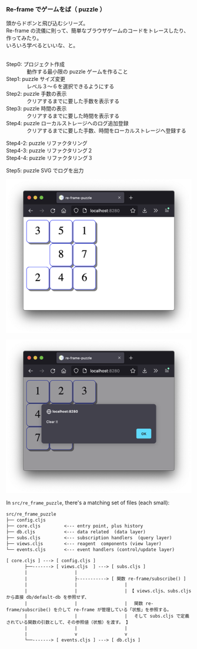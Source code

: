 ### Re-frame でゲームをば（ puzzle ）

頭からドボンと飛び込むシリーズ。<br>
Re-frame の流儀に則って、簡単なブラウザゲームのコードをトレースしたり、作ってみたり。<br>
いろいろ学べるといいな、と。<br><br>

Step0: プロジェクト作成<br>
　　　　動作する最小限の puzzle ゲームを作ること<br>
Step1: puzzle サイズ変更<br>
　　　　レベル３〜６を選択できるようにする<br>
Step2: puzzle 手数の表示<br>
　　　　クリアするまでに要した手数を表示する<br>
Step3: puzzle 時間の表示<br>
　　　　クリアするまでに要した時間を表示する<br>
Step4: puzzle ローカルストレージへのログ追加登録<br>
　　　　クリアするまでに要した手数、時間をローカルストレージへ登録する<br>

Step4-2: puzzle リファクタリング<br>
Step4-3: puzzle リファクタリング２<br>
Step4-4: puzzle リファクタリング３<br>

Step5: puzzle SVG でログを出力<br>

<!--

Step5: puzzle <br>
-->

![todo](https://github.com/gima326/games/blob/main/puzzle/readme_img/step0-1.png)

![todo](https://github.com/gima326/games/blob/main/puzzle/readme_img/step0-2.png)


In `src/re_frame_puzzle`, there's a matching set of files (each small):
```
src/re_frame_puzzle
├── config.cljs
├── core.cljs         <--- entry point, plus history
├── db.cljs           <--- data related  (data layer)
├── subs.cljs         <--- subscription handlers  (query layer)
├── views.cljs        <--- reagent  components (view layer)
└── events.cljs       <--- event handlers (control/update layer)
```

```
[ core.cljs ] ---> [ config.cljs ]
       ├──-------> [ views.cljs  ] ---> [ subs.cljs ]
       |                  |
       |                  ├-----------> [ 関数 re-frame/subscribe() ]
       |                  |                  |
       |                  |                  | 【 views.cljs、subs.cljs から直接 db/default-db を参照せず、
       |                  |                  | 　関数 re-frame/subscribe() を介して re-frame が管理している「状態」を参照する。
       |                  |                  | 　そして subs.cljs で定義されている関数の引数として、その参照値（状態）を渡す。 】
       |                  |                  |
       |                  v                  v
       └──-------> [ events.cljs ] ---> [ db.cljs ]
```

<!--
## References

- 「[Re−frame 入門][1]」<br>
[ `https://qiita.com/snufkon/items/1d409c984faaa3c390a1` ]<br>
- 「[Reagent: Minimalistic React for ClojureScript][2]」<br>
[ `https://reagent-project.github.io/` ]<br>

[1]: https://qiita.com/snufkon/items/1d409c984faaa3c390a1
[2]: https://reagent-project.github.io/
-->
